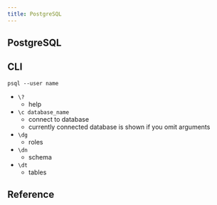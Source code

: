 ```yaml
---
title: PostgreSQL
---
```


## PostgreSQL


## CLI

```
psql --user name
```


* `\?`
    * help
* `\c database_name`
    * connect to database
    * currently connected database is shown if you omit arguments
* `\dg`
    * roles
* `\dn`
    * schema
* `\dt`
    * tables


## Reference


